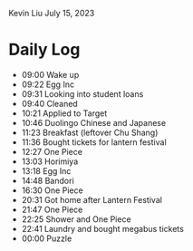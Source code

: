 Kevin Liu
July 15, 2023

# Daily Log
- 09:00 Wake up
- 09:22 Egg Inc
- 09:31 Looking into student loans
- 09:40 Cleaned
- 10:21 Applied to Target
- 10:46 Duolingo Chinese and Japanese
- 11:23 Breakfast (leftover Chu Shang)
- 11:36 Bought tickets for lantern festival
- 12:27 One Piece
- 13:03 Horimiya
- 13:18 Egg Inc
- 14:48 Bandori
- 16:30 One Piece
- 20:31 Got home after Lantern Festival
- 21:47 One Piece
- 22:25 Shower and One Piece
- 22:41 Laundry and bought megabus tickets
- 00:00 Puzzle
